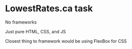 # LowestRates.ca task


No frameworks

Just pure HTML, CSS, and JS

Closest thing to framework would be using FlexBox for CSS

